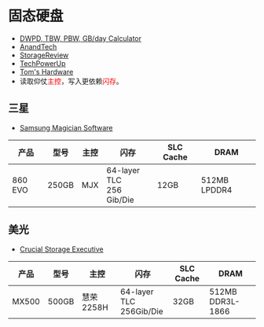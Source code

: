 # 固态硬盘

- [DWPD, TBW, PBW, GB/day Calculator](https://wintelguy.com/dwpd-tbw-gbday-calc.pl)
- [AnandTech](https://www.anandtech.com/)
- [StorageReview](https://www.storagereview.com/)
- [TechPowerUp](https://www.techpowerup.com/review/?category=SSD)
- [Tom's Hardware](https://www.tomshardware.com/)
- 读取仰仗<span style="color:red">主控</span>，写入更依赖<span style="color:red">闪存</span>。

## 三星

- [Samsung Magician Software](https://www.samsung.com/semiconductor/minisite/ssd/download/tools/#ge_semi_anchor_stand1)

| 产品    | 型号  | 主控 | 闪存                        | SLC Cache | DRAM         |
| ------- | ----- | ---- | --------------------------- | --------- | ------------ |
| 860 EVO | 250GB | MJX  | 64-layer TLC<br>256 Gib/Die | 12GB      | 512MB LPDDR4 |

## 美光

- [Crucial Storage Executive](https://www.crucial.cn/support/storage-executive)

| 产品  | 型号  | 主控       | 闪存                       | SLC Cache | DRAM             |
| ----- | ----- | ---------- | -------------------------- | --------- | ---------------- |
| MX500 | 500GB | 慧荣 2258H | 64-layer TLC<br>256Gib/Die | 32GB      | 512MB DDR3L-1866 |

